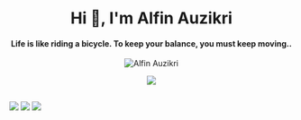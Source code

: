 <h1 align="center">Hi 👋, I'm Alfin Auzikri</h1>
<h4 align="center">Life is like riding a bicycle. To keep your balance, you must keep moving..</h4>
<p align="center"><img alt="Alfin Auzikri" unselectable="on" src="https://komarev.com/ghpvc/?username=alfinauzikri&label=Profile%20views&color=0e75b6&style=flat"/></p>
<p align="center">
<!-- <img width="500" src="https://raw.githubusercontent.com/alfinauzikri/alfinauzikri/main/assets/cover.gif"/><br> -->
<img unselectable="on" src="http://github-readme-streak-stats.herokuapp.com?user=alfinauzikri&theme=holi-theme&hide_border=true&date_format=M%20j%5B%2C%20Y%5D&background=0D1117"/><br>
<!-- <img src="https://github-readme-stats.vercel.app/api?username=alfinauzikri&show_icons=true&locale=en&include_all_commits=true&hide=contribs&count_private=true"/><br> -->
<!-- <img src="https://github-readme-stats.vercel.app/api/top-langs?username=alfinauzikri&show_icons=true&locale=en&layout=compact&include_all_commits=true&count_private=true"/> -->
</p>
  
  ##
 
<div> 
  <a href="https://www.youtube.com/@redealone5600/featured" target="_blank"><img src="https://img.shields.io/badge/YouTube-FF0000?style=for-the-badge&logo=youtube&logoColor=white" target="_blank"></a>
 <a href="https://discord.gg/redealone" target="_blank"><img src="https://img.shields.io/badge/Discord-7289DA?style=for-the-badge&logo=discord&logoColor=white" target="_blank"></a> 
  <a href = "mailto:redealoneofc@gmail.com"><img src="https://img.shields.io/badge/-Gmail-%23333?style=for-the-badge&logo=gmail&logoColor=white" target="_blank"></a>
  
</div>
